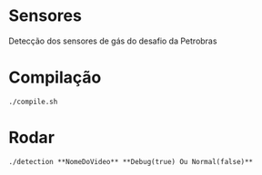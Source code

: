 # Sensores

Detecção dos sensores de gás do desafio da Petrobras

# Compilação
`./compile.sh`

# Rodar
`./detection **NomeDoVideo** **Debug(true) Ou Normal(false)**`

